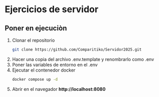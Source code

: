 # Ejercicios de servidor

## Poner en ejecuciòn

1. Clonar el repositorio
   ```bash
   git clone https://github.com/Comparitiko/Servidor2025.git
   ```
2. Hacer una copia del archivo .env.template y renombrarlo como .env
3. Poner las variables de entorno en el .env
4. Ejecutar el contenedor docker
   ```bash
   docker compose up -d
   ```
5. Abrir en el navegador **http://localhost:8080**
